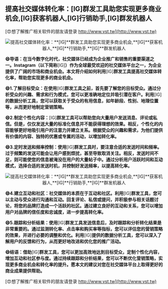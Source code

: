 ## **提高社交媒体转化率：**[IG]**群发工具助您实现更多商业机会,**[IG]**获客机器人,**[IG]**行销助手,**[IG]**群发机器人**

[😍想了解推广相关软件的朋友请登录 http://www.vst.tw](http://www.vst.tw)

 <center><img src="https://vst.tw/MP4/tuiguang/png/3.png" alt="提高社交媒体转化率：**[IG]**群发工具助您实现更多商业机会,**[IG]**获客机器人,**[IG]**行销助手,**[IG]**群发机器人"></center>

**😄导语：在当今数字化时代，社交媒体已经成为企业推广和销售的重要渠道之一。Instagram（以下简称**[IG]**）作为全球最受欢迎的社交媒体平台之一，为企业提供了广阔的市场和商业机会。本文将介绍如何利用**[IG]**群发工具提高社交媒体转化率，帮助您实现更多的商业机会。**

**😄1.了解目标受众：在使用**[IG]**群发工具之前，首先要了解您的目标受众。通过分析受众的兴趣、需求和行为模式，您可以更准确地定位并吸引潜在客户。利用**[IG]**的数据分析工具，您可以获取关于受众的有用信息，如年龄段、性别、地理位置等，从而更好地制定营销策略。**

**😄2.制定个性化内容：**[IG]**群发工具可以帮助您向大量用户发送消息、评论或私信。但是，仅仅发送大量的标准化信息并不能获得理想的效果。相反，个性化的内容能够更好地吸引用户的注意力并建立关系。根据受众的兴趣和需求，为他们提供有价值的内容、独特的优惠或专属的活动，以增加转化率。**

**😄3.定时发送和频率控制：使用**[IG]**群发工具时，要注意合适的发送时间和频率。过于频繁的发送可能会让用户感到烦扰，甚至导致取消关注。相反，发送时间不足，则可能使您的信息被淹没在用户的大量帖子中。通过分析用户活跃时间和互动模式，选择合适的发送时机，并控制好发送频率，以提高转化率。**

 <center><img src="https://vst.tw/MP4/tuiguang/png/7.png" alt="提高社交媒体转化率：**[IG]**群发工具助您实现更多商业机会,**[IG]**获客机器人,**[IG]**行销助手,**[IG]**群发机器人"></center>

**😄4.建立互动和社区：社交媒体的本质在于互动和社区。利用**[IG]**群发工具，您可以主动与受众进行沟通和互动。回复评论、私信或提问，并积极参与相关话题讨论，将您的品牌打造成一个活跃的社区。通过建立良好的互动和关系，您可以增加用户对品牌的信任度和忠诚度，进一步提高转化率。**

**😄5.跟踪和分析结果：使用**[IG]**群发工具发送信息后，及时跟踪和分析转化结果是非常重要的。通过监测转化率、点击率和购买率等指标，您可以评估您的营销策略的效果，并进行必要的调整和优化。利用**[IG]**提供的数据分析工具，您可以深入了解用户的反馈和行为，从而更好地改进和优化您的推广活动。**

**😄结语：借助**[IG]**群发工具，您可以更加高效地达到目标受众，定制个性化内容，增加互动和社区参与度。通过持续跟踪和分析结果，您可以不断优化营销策略，实现更多商业机会和转化率的提升。愿本文的建议对您在社交媒体平台上取得更好的商业成果提供帮助。**

[😍想了解推广相关软件的朋友请登录 http://www.vst.tw](http://www.vst.tw)



